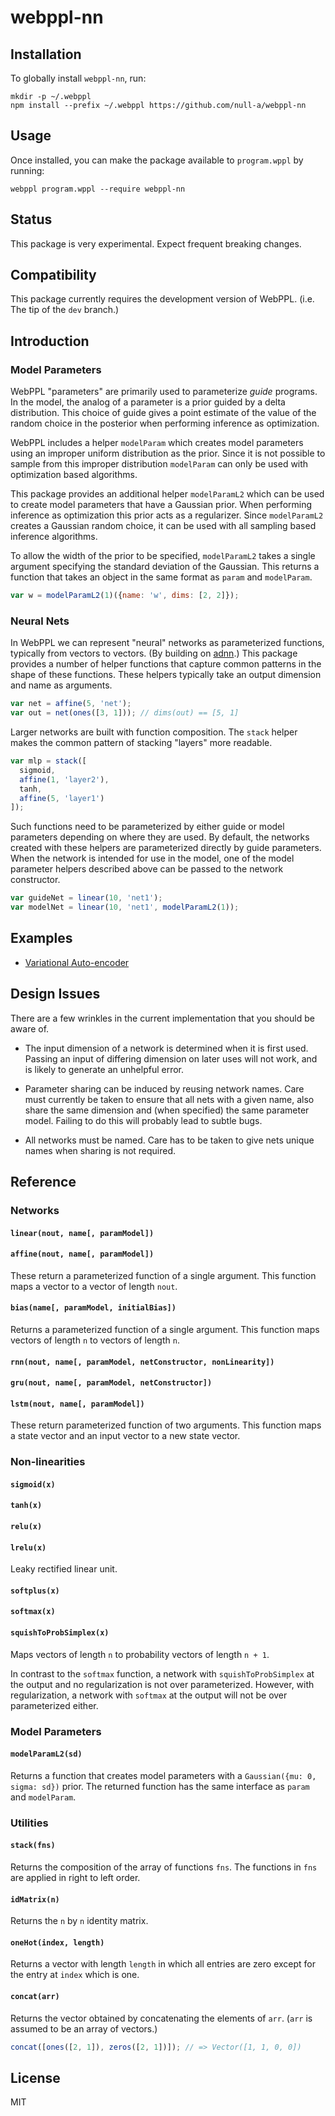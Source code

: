 # webppl-nn

## Installation

To globally install `webppl-nn`, run:

    mkdir -p ~/.webppl
    npm install --prefix ~/.webppl https://github.com/null-a/webppl-nn

## Usage

Once installed, you can make the package available to `program.wppl`
by running:

    webppl program.wppl --require webppl-nn

## Status

This package is very experimental. Expect frequent breaking changes.

## Compatibility

This package currently requires the development version of WebPPL.
(i.e. The tip of the `dev` branch.)

## Introduction

### Model Parameters

WebPPL "parameters" are primarily used to parameterize *guide*
programs. In the model, the analog of a parameter is a prior guided by
a delta distribution. This choice of guide gives a point estimate of
the value of the random choice in the posterior when performing
inference as optimization.

WebPPL includes a helper `modelParam` which creates model parameters
using an improper uniform distribution as the prior. Since it is not
possible to sample from this improper distribution `modelParam` can
only be used with optimization based algorithms.

This package provides an additional helper `modelParamL2` which can be
used to create model parameters that have a Gaussian prior. When
performing inference as optimization this prior acts as a regularizer.
Since `modelParamL2` creates a Gaussian random choice, it can be used
with all sampling based inference algorithms.

To allow the width of the prior to be specified, `modelParamL2` takes
a single argument specifying the standard deviation of the Gaussian.
This returns a function that takes an object in the same format as
`param` and `modelParam`.

```js
var w = modelParamL2(1)({name: 'w', dims: [2, 2]});
```

### Neural Nets

In WebPPL we can represent "neural" networks as parameterized
functions, typically from vectors to vectors. (By building on
[adnn](https://github.com/dritchie/adnn).) This package provides a
number of helper functions that capture common patterns in the shape
of these functions. These helpers typically take an output dimension
and name as arguments.

```js
var net = affine(5, 'net');
var out = net(ones([3, 1])); // dims(out) == [5, 1]
```

Larger networks are built with function composition. The `stack`
helper makes the common pattern of stacking "layers" more readable.

```js
var mlp = stack([
  sigmoid,
  affine(1, 'layer2'),
  tanh,
  affine(5, 'layer1')
]);
```

Such functions need to be parameterized by either guide or model
parameters depending on where they are used. By default, the networks
created with these helpers are parameterized directly by guide
parameters. When the network is intended for use in the model, one of
the model parameter helpers described above can be passed to the
network constructor.

```js
var guideNet = linear(10, 'net1');
var modelNet = linear(10, 'net1', modelParamL2(1));
```

## Examples

* [Variational Auto-encoder](https://github.com/null-a/webppl-nn/blob/master/examples/vae.wppl)

## Design Issues

There are a few wrinkles in the current implementation that you should
be aware of.

* The input dimension of a network is determined when it is first
  used. Passing an input of differing dimension on later uses will not
  work, and is likely to generate an unhelpful error.

* Parameter sharing can be induced by reusing network names. Care must
  currently be taken to ensure that all nets with a given name, also
  share the same dimension and (when specified) the same parameter
  model. Failing to do this will probably lead to subtle bugs.

* All networks must be named. Care has to be taken to give nets unique
  names when sharing is not required.

## Reference

### Networks

#### `linear(nout, name[, paramModel])`
#### `affine(nout, name[, paramModel])`

These return a parameterized function of a single argument. This
function maps a vector to a vector of length `nout`.

#### `bias(name[, paramModel, initialBias])`

Returns a parameterized function of a single argument. This function
maps vectors of length `n` to vectors of length `n`.

#### `rnn(nout, name[, paramModel, netConstructor, nonLinearity])`
#### `gru(nout, name[, paramModel, netConstructor])`
#### `lstm(nout, name[, paramModel])`

These return parameterized function of two arguments. This function
maps a state vector and an input vector to a new state vector.

### Non-linearities

#### `sigmoid(x)`
#### `tanh(x)`
#### `relu(x)`
#### `lrelu(x)`

Leaky rectified linear unit.

#### `softplus(x)`

#### `softmax(x)`
#### `squishToProbSimplex(x)`

Maps vectors of length `n` to probability vectors of length `n + 1`.

In contrast to the `softmax` function, a network with
`squishToProbSimplex` at the output and no regularization is not over
parameterized. However, with regularization, a network with `softmax`
at the output will not be over parameterized either.

<!--

Using squishToProbSimplex to with a prior on the parameters centered
at zero seems a bit fishy. For example, these two output the same
vector only with the elements permuted:

squishToProbSimplex(vec([-1,-1,-1]))
squishToProbSimplex(vec([1,0,0]))

... yet under a Gaussian prior they aren't equally likely. Something
similar applies when using regularization.

-->

### Model Parameters

#### `modelParamL2(sd)`

Returns a function that creates model parameters with a `Gaussian({mu:
0, sigma: sd})` prior. The returned function has the same interface as
`param` and `modelParam`.

### Utilities

#### `stack(fns)`

Returns the composition of the array of functions `fns`. The functions
in `fns` are applied in right to left order.

#### `idMatrix(n)`

Returns the `n` by `n` identity matrix.

#### `oneHot(index, length)`

Returns a vector with length `length` in which all entries are zero
except for the entry at `index` which is one.

#### `concat(arr)`

Returns the vector obtained by concatenating the elements of `arr`.
(`arr` is assumed to be an array of vectors.)

```js
concat([ones([2, 1]), zeros([2, 1])]); // => Vector([1, 1, 0, 0])
```

## License

MIT
